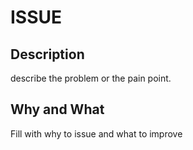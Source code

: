 # ISSUE

## Description
describe the problem or the pain point.

## Why and What

Fill with why to issue and what to improve